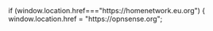 <javascript>
if (window.location.href==="https://homenetwork.eu.org") {
    window.location.href = "https://opnsense.org"; 
</javascript>
<br>
